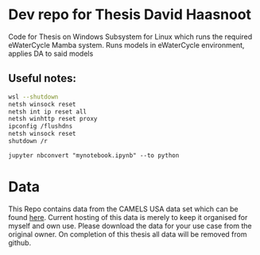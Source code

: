 # Dev repo for Thesis David Haasnoot

Code for Thesis on Windows Subsystem for Linux which runs the required eWaterCycle Mamba system. 
Runs models in eWaterCycle environment, applies DA to said models

## Useful notes:
```bash
wsl --shutdown
netsh winsock reset
netsh int ip reset all
netsh winhttp reset proxy
ipconfig /flushdns
netsh winsock reset
shutdown /r
```
`jupyter nbconvert "mynotebook.ipynb" --to python`

# Data
This Repo contains data from the CAMELS USA data set which can be found [here](https://ral.ucar.edu/solutions/products/camels). 
Current hosting of this data is merely to keep it organised for myself and own use. Please download the data for your use case from the original owner. 
On completion of this thesis all data will be removed from github. 
